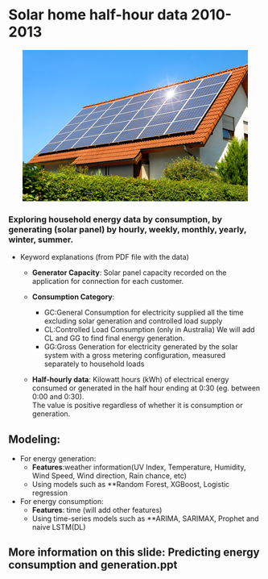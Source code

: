 # Solar home half-hour data 2010-2013
<p align="center"><img src="images/readme.jpg" /></p>

### Exploring household energy data by consumption, by generating (solar panel) by hourly, weekly, monthly, yearly, winter, summer.
* Keyword explanations (from PDF file with the data)

  *  **Generator Capacity**: Solar panel capacity recorded on the application for connection for each customer.
  *  **Consumption Category**:
      * GC:General Consumption for electricity supplied all the time excluding solar generation and controlled load supply
      * CL:Controlled Load Consumption (only in Australia) We will add CL and GG to find final energy generation.
      * GG:Gross Generation for electricity generated by the solar system with a gross metering configuration, measured separately to household loads 

  * **Half-hourly data**: Kilowatt hours (kWh) of electrical energy consumed or generated in the half hour ending at 0:30 (eg. between 0:00 and 0:30).\
  The value is positive regardless of whether it is consumption or generation. 
## Modeling:
  * For energy generation:
     * **Features**:weather information(UV Index, Temperature, Humidity, Wind Speed, Wind direction, Rain chance, etc)
     * Using models such as **Random Forest, XGBoost, Logistic regression
   * For energy consumption:
     * **Features**: time (will add other features)
     * Using time-series models such as **ARIMA, SARIMAX, Prophet and naive LSTM(DL)
## More information on this slide: Predicting energy consumption and generation.ppt
